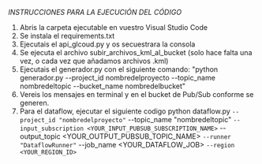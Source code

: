 *INSTRUCCIONES PARA LA EJECUCIÓN DEL CÓDIGO*

1. Abris la carpeta ejecutable en vuestro Visual Studio Code
2. Se instala el requirements.txt
3. Ejecutais el api_glcoud.py y os secuestrara la consola
4. Se ejecuta el archivo subir_archivos_kml_al_bucket (solo hace falta una vez, o cada vez que añadamos archivos .kml)
5. Ejecutais el generador.py con el siguiente comando: "python generador.py --project_id nombredelproyecto --topic_name nombredeltopic --bucket_name nombredelbucket"
6. Vereis los mensajes en terminal y en el bucket de Pub/Sub conforme se generen.
7. Para el dataflow, ejecutar el siguiente codigo 
python dataflow.py `
    --project_id "nombredelproyecto" `
	--topic_name "nombredeltopic" `
    --input_subscription <YOUR_INPUT_PUBSUB_SUBSCRIPTION_NAME> `
    --output_topic <YOUR_OUTPUT_PUBSUB_TOPIC_NAME> `
    --runner "DataflowRunner" `
    --job_name <YOUR_DATAFLOW_JOB> `
    --region <YOUR_REGION_ID> `